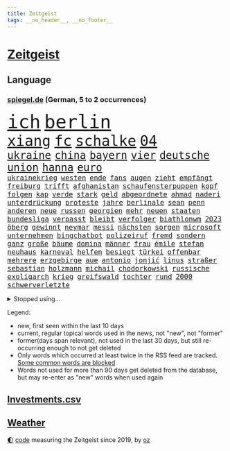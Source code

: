 ```yaml
---
title: Zeitgeist
tags: __no_header__, __no_footer__
---
```


# [Zeitgeist](https://oliz.io/zeitgeist/)

## Language

<h3><a href="https://www.spiegel.de" target="_blank">spiegel.de</a> (German, 5 to 2 occurrences)</h3>
<p style="font-family:monospace">
<span style="font-size:32pt"><a href="news_links.html#ich" class="current">ich</a></span>
<span style="font-size:32pt"><a href="news_links.html#berlin" class="current">berlin</a></span>
<br>
<span style="font-size:25pt"><a href="news_links.html#xiang" class="new">xiang</a></span>
<span style="font-size:25pt"><a href="news_links.html#fc" class="current">fc</a></span>
<span style="font-size:25pt"><a href="news_links.html#schalke" class="current">schalke</a></span>
<span style="font-size:25pt"><a href="news_links.html#04" class="current">04</a></span>
<br>
<span style="font-size:18pt"><a href="news_links.html#ukraine" class="current">ukraine</a></span>
<span style="font-size:18pt"><a href="news_links.html#china" class="current">china</a></span>
<span style="font-size:18pt"><a href="news_links.html#bayern" class="current">bayern</a></span>
<span style="font-size:18pt"><a href="news_links.html#vier" class="current">vier</a></span>
<span style="font-size:18pt"><a href="news_links.html#deutsche" class="current">deutsche</a></span>
<span style="font-size:18pt"><a href="news_links.html#union" class="current">union</a></span>
<span style="font-size:18pt"><a href="news_links.html#hanna" class="current">hanna</a></span>
<span style="font-size:18pt"><a href="news_links.html#euro" class="current">euro</a></span>
<br>
<span style="font-size:12pt"><a href="news_links.html#ukrainekrieg" class="current">ukrainekrieg</a></span>
<span style="font-size:12pt"><a href="news_links.html#westen" class="current">westen</a></span>
<span style="font-size:12pt"><a href="news_links.html#ende" class="current">ende</a></span>
<span style="font-size:12pt"><a href="news_links.html#fans" class="current">fans</a></span>
<span style="font-size:12pt"><a href="news_links.html#augen" class="current">augen</a></span>
<span style="font-size:12pt"><a href="news_links.html#zieht" class="current">zieht</a></span>
<span style="font-size:12pt"><a href="news_links.html#empfängt" class="current">empfängt</a></span>
<span style="font-size:12pt"><a href="news_links.html#freiburg" class="current">freiburg</a></span>
<span style="font-size:12pt"><a href="news_links.html#trifft" class="current">trifft</a></span>
<span style="font-size:12pt"><a href="news_links.html#afghanistan" class="current">afghanistan</a></span>
<span style="font-size:12pt"><a href="news_links.html#schaufensterpuppen" class="new">schaufensterpuppen</a></span>
<span style="font-size:12pt"><a href="news_links.html#kopf" class="current">kopf</a></span>
<span style="font-size:12pt"><a href="news_links.html#folgen" class="current">folgen</a></span>
<span style="font-size:12pt"><a href="news_links.html#kap" class="new">kap</a></span>
<span style="font-size:12pt"><a href="news_links.html#verde" class="new">verde</a></span>
<span style="font-size:12pt"><a href="news_links.html#stark" class="current">stark</a></span>
<span style="font-size:12pt"><a href="news_links.html#geld" class="current">geld</a></span>
<span style="font-size:12pt"><a href="news_links.html#abgeordnete" class="current">abgeordnete</a></span>
<span style="font-size:12pt"><a href="news_links.html#ahmad" class="current">ahmad</a></span>
<span style="font-size:12pt"><a href="news_links.html#naderi" class="new">naderi</a></span>
<span style="font-size:12pt"><a href="news_links.html#unterdrückung" class="current">unterdrückung</a></span>
<span style="font-size:12pt"><a href="news_links.html#proteste" class="current">proteste</a></span>
<span style="font-size:12pt"><a href="news_links.html#jahre" class="current">jahre</a></span>
<span style="font-size:12pt"><a href="news_links.html#berlinale" class="new">berlinale</a></span>
<span style="font-size:12pt"><a href="news_links.html#sean" class="new">sean</a></span>
<span style="font-size:12pt"><a href="news_links.html#penn" class="new">penn</a></span>
<span style="font-size:12pt"><a href="news_links.html#anderen" class="current">anderen</a></span>
<span style="font-size:12pt"><a href="news_links.html#neue" class="current">neue</a></span>
<span style="font-size:12pt"><a href="news_links.html#russen" class="current">russen</a></span>
<span style="font-size:12pt"><a href="news_links.html#georgien" class="current">georgien</a></span>
<span style="font-size:12pt"><a href="news_links.html#mehr" class="current">mehr</a></span>
<span style="font-size:12pt"><a href="news_links.html#neuen" class="current">neuen</a></span>
<span style="font-size:12pt"><a href="news_links.html#staaten" class="current">staaten</a></span>
<span style="font-size:12pt"><a href="news_links.html#bundesliga" class="current">bundesliga</a></span>
<span style="font-size:12pt"><a href="news_links.html#verpasst" class="current">verpasst</a></span>
<span style="font-size:12pt"><a href="news_links.html#bleibt" class="current">bleibt</a></span>
<span style="font-size:12pt"><a href="news_links.html#verfolger" class="current">verfolger</a></span>
<span style="font-size:12pt"><a href="news_links.html#biathlonwm" class="current">biathlonwm</a></span>
<span style="font-size:12pt"><a href="news_links.html#2023" class="current">2023</a></span>
<span style="font-size:12pt"><a href="news_links.html#öberg" class="new">öberg</a></span>
<span style="font-size:12pt"><a href="news_links.html#gewinnt" class="current">gewinnt</a></span>
<span style="font-size:12pt"><a href="news_links.html#neymar" class="current">neymar</a></span>
<span style="font-size:12pt"><a href="news_links.html#messi" class="current">messi</a></span>
<span style="font-size:12pt"><a href="news_links.html#nächsten" class="current">nächsten</a></span>
<span style="font-size:12pt"><a href="news_links.html#sorgen" class="current">sorgen</a></span>
<span style="font-size:12pt"><a href="news_links.html#microsoft" class="current">microsoft</a></span>
<span style="font-size:12pt"><a href="news_links.html#unternehmen" class="current">unternehmen</a></span>
<span style="font-size:12pt"><a href="news_links.html#bingchatbot" class="new">bingchatbot</a></span>
<span style="font-size:12pt"><a href="news_links.html#polizeiruf" class="current">polizeiruf</a></span>
<span style="font-size:12pt"><a href="news_links.html#fremd" class="current">fremd</a></span>
<span style="font-size:12pt"><a href="news_links.html#sondern" class="current">sondern</a></span>
<span style="font-size:12pt"><a href="news_links.html#ganz" class="current">ganz</a></span>
<span style="font-size:12pt"><a href="news_links.html#große" class="current">große</a></span>
<span style="font-size:12pt"><a href="news_links.html#bäume" class="current">bäume</a></span>
<span style="font-size:12pt"><a href="news_links.html#domina" class="new">domina</a></span>
<span style="font-size:12pt"><a href="news_links.html#männer" class="current">männer</a></span>
<span style="font-size:12pt"><a href="news_links.html#frau" class="current">frau</a></span>
<span style="font-size:12pt"><a href="news_links.html#émile" class="new">émile</a></span>
<span style="font-size:12pt"><a href="news_links.html#stefan" class="current">stefan</a></span>
<span style="font-size:12pt"><a href="news_links.html#neuhaus" class="new">neuhaus</a></span>
<span style="font-size:12pt"><a href="news_links.html#karneval" class="new">karneval</a></span>
<span style="font-size:12pt"><a href="news_links.html#helfen" class="current">helfen</a></span>
<span style="font-size:12pt"><a href="news_links.html#besiegt" class="current">besiegt</a></span>
<span style="font-size:12pt"><a href="news_links.html#türkei" class="current">türkei</a></span>
<span style="font-size:12pt"><a href="news_links.html#offenbar" class="current">offenbar</a></span>
<span style="font-size:12pt"><a href="news_links.html#mehrere" class="current">mehrere</a></span>
<span style="font-size:12pt"><a href="news_links.html#erzgebirge" class="new">erzgebirge</a></span>
<span style="font-size:12pt"><a href="news_links.html#aue" class="new">aue</a></span>
<span style="font-size:12pt"><a href="news_links.html#antonio" class="current">antonio</a></span>
<span style="font-size:12pt"><a href="news_links.html#jonjić" class="new">jonjić</a></span>
<span style="font-size:12pt"><a href="news_links.html#linus" class="current">linus</a></span>
<span style="font-size:12pt"><a href="news_links.html#straßer" class="current">straßer</a></span>
<span style="font-size:12pt"><a href="news_links.html#sebastian" class="current">sebastian</a></span>
<span style="font-size:12pt"><a href="news_links.html#holzmann" class="new">holzmann</a></span>
<span style="font-size:12pt"><a href="news_links.html#michail" class="current">michail</a></span>
<span style="font-size:12pt"><a href="news_links.html#chodorkowski" class="new">chodorkowski</a></span>
<span style="font-size:12pt"><a href="news_links.html#russische" class="current">russische</a></span>
<span style="font-size:12pt"><a href="news_links.html#exoligarch" class="new">exoligarch</a></span>
<span style="font-size:12pt"><a href="news_links.html#krieg" class="current">krieg</a></span>
<span style="font-size:12pt"><a href="news_links.html#greifswald" class="new">greifswald</a></span>
<span style="font-size:12pt"><a href="news_links.html#tochter" class="current">tochter</a></span>
<span style="font-size:12pt"><a href="news_links.html#rund" class="current">rund</a></span>
<span style="font-size:12pt"><a href="news_links.html#2000" class="current">2000</a></span>
<span style="font-size:12pt"><a href="news_links.html#schwerverletzte" class="current">schwerverletzte</a></span>
</p>
<details>
<summary>Stopped using...</summary>
<p class="former" style="font-size:12pt">
arbeitsplatz(850) besorgt(850) dauerhaft(850) hervor(850) fürs(849) häufiger(849) livestream(849) wünscht(849) ausbruch(848) entwurf(848) evakuiert(848) saskia(848) scheinen(848) 2016(847) beobachten(847) freien(847) jörg(847) linie(847) verteidigungsministerin(847) christopher(846) entdecken(846) hacker(846) solle(846) eindruck(845) gelernt(845) organisationen(845) rand(845) rheinlandpfalz(845) schlechten(845) sicherheitsbehörden(845) termin(845) weitergeht(845) erlitten(844) for(844) infektion(844) innenministerium(844) lobt(844) metern(844) verbraucherschützer(844) wenden(844) zuge(844) bernd(843) draußen(843) humanitäre(843) höchststand(843) schlagzeilen(843) verrät(843) vorhaben(843) anne(842) esken(842) respekt(842) schwangerschaft(842) serien(842) verhängte(842) autofahrer(841) coronainfektion(841) deswegen(841) entdeckten(841) florian(841) kochen(841) passen(841) privaten(841) rafael(841) rechtsextremen(841) rom(841) spdpolitikerin(841) verunglückt(841) vieler(841) walter(841) übergeben(841) ausländische(840) entscheidend(840) gebraucht(840) höchste(840) natur(840) rainer(840) strafen(840) sänger(840) tödlicher(840) diskriminierung(839) erheblich(839) gebrochen(839) richtige(839) schoss(839) senkt(839) versehentlich(839) äthiopien(839) bahnhof(838) besonderen(838) freie(838) impfstoff(838) kochinstitut(838) kontrollieren(838) rät(838) sowie(838) standen(838) außer(837) bestimmten(837) bundesstaat(837) illegalen(837) inszeniert(837) neuem(837) sendet(837) übernahme(837) falschen(836) konflikte(836) leitet(836) milliarde(836) mode(836) stürmer(836) usschauspielerin(836) verzichtet(836) beschließen(835) einsetzen(835) hölle(835) kehrte(835) restaurant(835) sicherte(835) widerspruch(835) erlebte(834) berühmte(833) flüchtlingen(833) fußballer(833) roman(833) versuchte(833) berater(832) nord(832) potsdam(832) reagierten(832) schaffte(832) souverän(832) unterstützer(832) wies(832) glücklich(831) william(831) ebenso(830) beiträge(829) entsetzen(829) garten(829) juristisch(829) distanz(827) moskaus(827) einnahmen(826) erfunden(826) deutsches(825) voraussetzungen(825) bundesgesundheitsminister(824) letztes(824) rollt(824) rasen(822) verzichten(822) bezeichnete(821) pfund(820) unterschrieben(820) whatsapp(820) landet(819) rechtsstreit(819) stürzen(819) mitarbeiterin(818) halbe(817) schockiert(817) freiwillig(816) präsenz(816) schneider(816) wachsen(813) einkommen(812) erstochen(812) museum(811) aufgabe(810) app(806) hype(804) thüringer(803) annäherung(801) tuchel(799) ausgaben(797) weitreichende(793) rakete(790) farbe(784) mehren(783) cdu/csu(780) bösen(777) wmtitel(776) variante(755) fotografiert(734) unwahrscheinlich(717) extremwetter(715) unzureichend(706) kannte(705) kryptowährungen(700) josef(699) strecken(680) abgestürzt(672) umständen(641) japanischen(632) lediglich(630) schwerste(627) fossile(608) benzinpreise(602) lee(593) sammelt(592) kündigten(585) strikt(576) seele(568) ermordung(558) flut(557) lebten(557) ausgefallen(552) 120(546) entlastung(539) staatskonzern(539) 20000(537) gestern(533) günstiges(530) anlage(522) king(521) zurückziehen(521) ussoldaten(518) world(516) schürt(515) teure(515) 2025(514) erreichte(504) atombombe(502) radikalen(494) finanzhilfen(489) betreten(486) kunstwerke(486) gazprom(480) erdgas(479) berufen(477) verschlechtert(475) erwärmung(474) morde(472) gaslieferungen(470) 41(459) benutzt(459) obersten(453) methode(452) tödlichem(450) wärme(446) vorgesehen(444) vorbereitungen(443) bekannteste(442) winfried(437) extremer(435) quält(435) akw(434) wirtschaftlich(432) einfacher(428) strompreise(426) sank(424) zustande(422) explodieren(420) pink(417) schütze(417) verteuert(416) beliebten(414) rätselhafter(414) vergabe(414) riskiert(411) ebay(410) fdpminister(407) nadal(403) problematisch(399) spielplan(392) australier(390) match(390) mild(385) wandern(385) pelé(384) schwieriger(381) bundesaußenministerin(378) desto(378) damalige(377) teppich(376) expremier(374) helikopter(371) 1972(369) unterscheiden(368) frankfurts(367) krankheiten(366) report(365) unabhängiger(363) trick(360) einheiten(358) 350(357) fähigkeiten(355) designer(354) oppositionellen(351) mohammed(344) 17jährige(343) fortsetzen(339) abbau(337) schuster(337) verschwörung(335) drohten(330) energiepreisen(329) besetzte(326) fritz(326) unsicher(324) obergrenze(323) kasse(319) saporischschja(319) lindners(317) sexualisierte(315) landung(311) coronalockdowns(310) besatzer(309) starkes(308) wiedervereinigung(307) sizilien(303) ausschließlich(298) völkermord(298) beck(294) ausstieg(292) durchsuchen(292) gesenkt(292) anschuldigungen(287) pelosi(287) updates(287) diplomat(286) spritzen(285) filialen(278) iaea(277) recherchen(276) schlamm(274) verstehe(274) gefangenenaustausch(273) umstände(273) schau(270) unterlag(270) entschuldigte(269) exregierungschef(266) unterliegt(265) mobbing(263) weltverband(262) rüsten(258) steuerhinterziehung(258) andy(257) grünenpolitikerin(256) objekte(255) beerdigung(254) gelobt(254) lngterminal(253) ran(252) zunahme(252) dürre(251) elisabeth(250) einhalten(249) spottet(249) titelverteidiger(248) tauscht(247) beatrix(246) homosexuelle(246) homosexuellen(246) anzeige(245) cannabis(245) hadert(244) tiefer(244) unobericht(244) anerkennen(243) verfassungsbeschwerde(243) dividende(242) exmann(240) streichung(240) trümmer(239) straßenverkehr(238) galten(237) iris(237) spdgeneralsekretär(237) berüchtigten(236) irgendwann(236) verbrennungsmotor(236) lachen(235) verdiente(235) attestiert(234) naturkatastrophen(234) bewiesen(233) geltenden(233) panne(233) therapien(233) verbreitung(233) prompt(232) andrew(231) misshandelt(231) camper(230) paolo(230) grün(228) lenkt(228) wirtschaftslage(228) finde(226) vorstellung(226) millionenstrafe(225) übergewinnsteuer(225) standards(223) transportieren(223) schrumpfen(222) bewusstsein(221) vertraulichen(220) endgültige(216) angehen(215) niedersachsens(215) spdchefin(215) beteuert(214) körperliche(214) eigenheim(213) kronprinz(212) atomkraftwerken(211) stehende(211) atomkraftwerke(210) begegnen(210) oberstes(210) fehlenden(208) übergewinne(208) anruf(205) partien(205) fasst(204) reparationen(204) billig(203) festgenommene(203) einschlag(202) flugzeugbauer(202) horst(200) lieferengpässe(200) rechtliche(200) tennisspielerinnen(199) denys(198) festkleben(198) juristisches(198) klimaschützer(196) repressionen(196) ältesten(195) geräumt(193) 17jähriger(192) strompreis(192) verurteilen(189) überragende(189) czaja(187) oberster(187) glänzte(185) spielberg(185) üppige(185) demonstrierenden(184) parteifreunde(184) notruf(183) nebenwirkungen(182) summer(182) zweitgrößte(182) vertrauliche(181) wärmepumpen(180) moderator(179) 14jährige(177) kilowattstunde(176) neukölln(176) shitstorm(175) umgehend(174) cdugeneralsekretär(173) pleiten(173) dunkel(172) garantiert(172) psychischen(172) quatsch(172) rad(172) tücken(172) vereinbarten(172) 1993(171) delegation(171) medizin(171) terminal(170) kandidierte(169) einsätzen(166) globes(166) heikle(165) alfons(164) diebstahl(164) elefanten(164) alex(163) schuhbeck(162) wenigstens(161) atomkraftwerk(160) erkenntnissen(160) schwachstellen(159) töne(159) energiesicherheit(156) faktor(155) brentford(153) chefredakteurin(153) archäologen(152) forschern(152) link(152) nachspiel(152) reiten(151) vizepräsident(151) geschwindigkeitsbegrenzung(149) stromnetz(149) umweg(149) beseitigung(148) boni(148) dunkle(148) umweltfreundlich(148) giovanni(147) havertz(147) leitung(147) geburtenrate(146) polizeichef(146) rappers(146) milliardengewinne(145) 2003(144) kindergarten(144) satellitenbilder(144) wohngeld(143) strategen(142) unterzahl(142) master(141) routinierter(141) wintershall(141) grundsatzrede(140) energiepolitik(139) gesundheitszustand(139) umgekehrt(139) denis(138) diskutierten(138) köhler(138) beliefern(137) hurrikan(137) raf(137) schief(137) monika(136) reinigung(136) rügt(136) spiegelrekonstruktion(136) stromsparen(136) tel(136) schafften(135) 38jähriger(134) landesarbeitsgericht(134) miese(134) begrenzte(133) spendet(133) werkstatt(133) betrogen(132) digitalminister(132) jahrhunderts(131) aufräumarbeiten(130) co₂ausstoß(129) memoiren(129) psychologin(129) blanchett(127) cate(127) euparlaments(127) grippe(127) halbzeit(127) kompliziert(127) krawalle(127) onlineshopping(127) exoplaneten(126) turnieren(126) aviv(125) außenseiter(124) hauptdarstellerin(124) morgengrauen(124) tshirt(124) arroganz(123) manches(123) tafel(123) arabischen(122) monatlich(122) pokern(122) schutzmacht(122) schäuble(121) sondertribunal(121) gerecht(120) sportdirektor(120) habt(119) barrymore(118) drew(118) verfilmt(118) verstaatlichung(118) billigtarif(117) fabrik(117) gruppensieg(117) piqué(117) belege(116) future(116) peskow(116) weihnachten(116) liebte(115) steven(115) abwesenheit(114) flüssigerdgas(114) jauch(114) kubikmeter(114) pr(114) schiffsverkehr(114) spezialeinheit(114) enormen(113) spaltet(113) auszahlen(112) elbphilharmonie(112) globe(112) kaltluft(112) masha(112) tendenz(112) kommando(111) abraham(110) festgehalten(109) konjunkturprognosen(108) meldungen(108) geiger(107) liebling(107) desolate(106) gegenstände(106) ifo(106) rust(106) arbeiter(105) exnatogeneral(105) fdpfinanzminister(105) tatortvote(105) wegbaggern(105) anforderungen(104) doppelwumms(104) einkauf(104) lehrkräftemangel(104) mitspielen(104) verwandelte(103) möge(102) regierenden(102) tagebau(102) videoanalyse(102) überflutete(102) rechtsradikalen(101) unerträglich(101) begeisterte(100) chaotische(100) landesteilen(100) bundeshaushalt(99) planung(99) portion(98) vegetarisch(98) beruhigt(97) christiane(97) programme(97) baupreise(96) schlachtfeld(96) steve(96) verzögert(96) straffrei(95) gewehrt(94) tagebuch(94) absetzen(93) baukosten(93) göttingen(93) hochwasser(93) interessanten(93) operiert(93) sprühen(93) verflüssigtes(93) filtern(92) genuss(92) aufgehängt(91) beantworten(91) dankesrede(91) eric(91) korruptionsskandal(91) minsk(91) pyrotechnik(91) wochenstart(91) exbotschafter(90) herausfinden(90) jederzeit(90) mittleren(90) sauerland(90) zentralratspräsident(90) zulassen(90) bulgarische(89) gestohlenen(89) interviewt(89) krimiserie(89) schneemangel(89) zentraler(89) eigenverantwortung(88) jean(88) räumlichkeiten(88) westküste(88) billigt(87) familienalltag(87) gwyneth(87) ipads(87) mächte(87) paltrow(87) pfefferspray(87) sinnlos(87) weltall(87) 99(86) erforschung(86) erleichterung(86) flugzeugs(86) kilimandscharo(86) kreditvergabe(86) langjähriger(86) scheuen(86) wechseljahren(86) 736(85) bernstein(85) champagner(85) eingesetzten(85) garzweiler(85) geschmack(85) heinrich(85) kronzeuge(85) rasanten(85) sieglosen(85) skisport(85) coronafälle(84) ehrlichkeit(84) grippewelle(84) milliardenverlust(84) y(84) as(83) auffällig(83) blind(83) reichste(83) überlastung(83) 75jährigen(82) berufstätig(82) cannabislegalisierung(82) darknet(82) ronja(82) rönne(82) serbischen(82) todeszahlen(82) widmen(82) zeitgemäß(82) zugeständnisse(82) zäh(82) gebastelt(81) kompromissen(81) kremls(81) südafrikas(81) absichern(80) blockaden(80) ernennung(80) hoffnungsschimmer(80) kaliforniens(80) kindesmissbrauchs(80) kredite(80) macs(80) misshandlung(80) postete(80) bedeckt(79) csugeneralsekretär(79) helme(79) huber(79) rabbinerschule(79) rückwirkend(79) lästert(78) antreibt(77) ausgemacht(77) basf(77) bewerbermangel(77) museums(77) gehaltskürzung(76) greene(76) grundgesetz(76) japanisches(76) marjorie(76) schaurig(76) steuerpflichtig(76) zentralrats(76) drosseln(75) kaulitz(75) planten(75) privatpersonen(75) wohnungsnot(75) blüte(74) dissidenten(74) männlicher(74) tabu(74) unesco(74) verbannen(74) webseite(74) zew(74) abwenden(73) bitter(73) erpressergruppe(73) faesers(73) koloniale(73) pistole(73) verunsichert(73) wahlkampfversprechen(73) ware(73) zewstudie(73) ampelpolitiker(72) eiskunstläuferin(72) intern(72) köstlich(72) menschenrechtsbeauftragte(72) redet(72) comedian(71) kaufpreis(71) meryl(71) streep(71) trainierte(71) vorzeichen(71) weltkriegs(71) dea(70) entscheidendes(70) klimaschutzbewegung(70) pasta(70) seehofer(70) spiegelbuch(70) aktienrente(69) buffett(69) enttarnt(69) fulham(69) gegengewicht(69) migrationshintergrund(69) verschicken(69) warren(69) zurückzubekommen(69) aufenthalt(68) brüsseler(68) haar(68) klimaaktivistinnen(68) privatjets(68) prozesses(68) stimmten(68) straßenblockaden(68) lockbit(67) rezessionssorgen(67) siemens(67) uralten(67) bosch(66) brandmann(66) positionspapier(66) rich(66) schleppt(66) ftx(65) hiphopproduzent(65) nachziehen(65) rekordniveau(65) repräsentantenhaus(65) beweist(64) borkum(64) desolaten(64) eberhard(64) milden(64) polieren(64) seattle(64) drahtzieher(63) klimabewegung(63) tomaten(63) bankmanfried(62) empfehlenswert(62) puppe(62) rsv(62) slogans(62) stimmzettel(62) 20jährigen(61) auftritten(61) handynutzer(61) kleineren(61) lanz(61) paradox(61) regimekritiker(61) repräsentantenhauses(61) ärmerer(61) abgründe(60) generalinspekteur(60) iwf(60) petersburg(60) umstrittensten(60) verschanzt(60) enthüllungen(59) fenster(59) frische(59) gitarre(59) helikopteraffäre(59) kabinettsmitglied(59) kostspieligen(59) tram(59) wohltätige(59) guangzhou(58) komplette(58) tessa(58) wundern(58) apokalypse(57) intimer(57) wintereinbruch(57) brugger(56) elternabend(56) geringen(56) schlanker(56) spiegelfamiliennewsletter(56) versicherung(56) bagger(55) braunkohletagebau(55) coronahilfen(55) steigern(55) steuerpolitik(55) testspiel(55) integrität(54) knotenpunkt(54) münzen(54) penis(54) saudiarabische(54) suspendierten(54) carla(53) fabian(53) garage(53) gesetzliche(53) organisatoren(53) umstürzende(53) auflaufen(52) bierhoff(52) rückschritt(52) verruf(52) ärmsten(52) dnipro(51) dunkelheit(51) greenpeace(51) haiti(51) hängepartie(51) tatsächlichen(51) verarbeiten(51) 165(50) duda(50) entschlüsselt(50) mitchell(50) vulkan(50) hintergründen(49) louis(49) verschlafen(49) abfahrer(48) duisburgessen(48) folgenden(48) forschungsteam(48) russlandgeschäfte(48) totale(48) 750000(47) evakuierungen(47) flügel(47) kletterer(47) abhilfe(46) exportieren(46) personenschützer(46) ausgerückt(45) düsteres(45) gasdeal(45) gelegenheit(45) lokomotiven(45) mitreißenden(45) stromerzeuger(45) strukturelle(45) tauchte(45) elternteile(44) erfolgschancen(44) gepardpanzer(44) parkplätze(44) unnötig(44) anzug(43) cook(43) erkennbar(43) informieren(43) interessenvertreter(43) lösegeld(43) mangelnder(43) metalband(43) pedro(43) regierungskritischer(43) chirurg(42) mahnung(42) shampoo(42) stockt(42) ach(41) bedauern(41) drastischer(41) kapital(41) monsterwelle(41) techniker(41) trotzt(41) choice(40) geräten(40) schnelleren(40) staatsdienst(40) aktionsplan(39) peruanische(39) schlüssel(39) streifzug(39) ölpreisdeckel(39) bezug(38) dr(38) dre(38) voraussetzung(38) wohneigentum(38) festzunehmen(37) geringe(37) handelspartner(37) luftabwehr(37) reihenfolge(37) revier(37) unangemessen(37) wirtschaftsgeschichte(37) anwendung(36) einbestellt(36) großkonzerne(36) kredit(36) lebenszeit(36) lubmin(36) permanente(36) schlagkraft(36) terrorverdächtige(36) verstärkung(36) 57jährige(35) alltägliche(35) biathletinnen(35) biontech(35) boy(35) chefredakteur(35) europe(35) unternehmenschef(35) baldiger(34) biathlonweltcup(34) boluarte(34) dina(34) fahrenden(34) favoritencheck(34) luxusmarke(34) spender(34) abrechnungen(33) knall(33) sprengsatz(33) wehrbeauftragte(33) chemotherapie(32) nepal(32) emissionshandel(31) güter(31) inventur(31) konditionen(31) mächtig(31) naher(31) thailands(31) weltbühne(31) wohnblock(31) beschleunigen(30) elementary(30) ftxgründer(30) projekts(30) weiterbildung(30) afdfraktion(29) annika(29) anwesenheit(29) heimweh(29) hinrichtungen(29) importe(29) innen(29) nannte(29) nhl(29) partnerschaften(29) afdpolitikerin(28) fächer(28) klimafreundlichen(28) merkwürdige(28) panzeri(28) passanten(28) puma(28) storch(28) verhältnismäßig(28) zurückgetretenen(28) übersterblichkeit(28) explodierte(27) kinderkriegen(27) selbstständige(27) todoliste(27) wildtiere(27) akute(26) chinese(26) ducks(26) gesundem(26) hagelte(26) juwelen(26) organisierten(26) philologenverband(26) theaters(26) ungeimpfte(26) argentinischen(25) belästigungsvorwürfe(25) entspannen(25) guardian(25) radio(25) unvorbereitete(25) verheerende(25) bellenhaus(24) burgtheater(24) doppelten(24) liberal(24) träger(24) autoritäre(23) erstatten(23) jana(23) kriegsgefangenen(23) mitgliederzahl(23) nachteil(23) protektionismus(23) revision(23) boom(22) bäumen(22) elektrizität(22) gescheiterte(22) granate(22) schwarzarbeit(22) tunnel(22) verwandtschaft(22) vorstand(22) yann(22) biolebensmitteln(21) kranken(21) mythos(21) schublade(21) strafrechtlich(21) weltlage(21) beträgt(20) böller(20) dreifacher(20) fabrikate(20) kreist(20) medienschelte(20) missbrauchsvorwürfen(20) untersagen(20) wucht(20) elektrische(19) fanatische(19) gläubigen(19) grundlegend(19) radler(19) schichten(19) stellvertretender(19) unschuld(19) volkswagenkonzern(19) zurückkaufen(19) enttäuschungen(18) geschlechtsneutrale(18) herausragenden(18) klimaschützerin(18) seelische(18) ampelpläne(17) datenschutzverstößen(17) arbeitstag(16) heilige(16) hochhaus(16) instabiler(16) klimaterroristen(16) mitfavorit(16) sonderzahlung(16) unwort(16) widerlich(16) zoll(16) brust(15) geldanlage(15) airbnb(14) anfänger(14) beschissen(14) bundesfinanzministerium(14) gebürtige(14) interviewte(14) legalen(14) protagonisten(14) rituale(14) schwulen(14) silvestervideo(14) vatikanstadt(14) bescheiden(13) foodwatch(13) fotografieren(13) neujahrsbotschaft(13) psychologen(13) schnees(13) urlaubsziele(13) verdächtigt(13) vornamen(13) ansätze(12) besetzung(12) bundesverteidigungsministerin(12) gianluca(12) ina(12) minderjährigen(12) peinliche(12) unglücklichen(12) vialli(12) 2038(11) bewusster(11) genussvoll(11) lieferanten(11) notfallsanitäter(11)
</p>
</details>
<p>Legend:
<ul>
<li><span class="new">new</span>, first seen within the last 10 days</li>
<li><span class="current">current</span>, regular topical words used in the news, not "new", not "former"</li>
<li><span class="former">former(days span relevant)</span>, not used in the last 30 days, but still re-occurring enough to not get deleted</li>
<li>Only words which occurred at least twice in the RSS feed are tracked. <a href="language/filters.py">Some common words are blocked</a></li>
<li>Words not used for more than 90 days get deleted from the database, but may re-enter as "new" words when used again</li>
</ul>
</p>

## [Investments](investments.html)[.csv](investments.csv)

## [Weather](weather.html)

<footer>
<a href="javascript:toggleTheme()" class="nav">🌓</a>
<a href="https://github.com/ooz/zeitgeist">code</a> measuring the Zeitgeist since 2019, by <a href="https://oliz.io">oz</a>
</footer>
